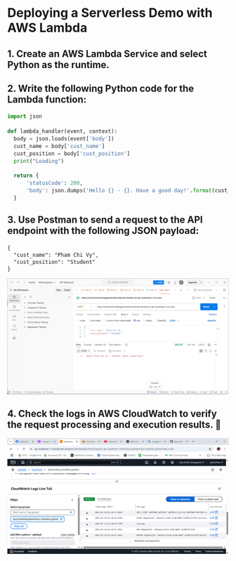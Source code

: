 # Deploying a Serverless Demo with AWS Lambda

## 1. Create an AWS Lambda Service and select Python as the runtime.

## 2. Write the following Python code for the Lambda function:

  ```python
 import json

def lambda_handler(event, context):
    body = json.loads(event['body'])
    cust_name = body['cust_name']
    cust_position = body['cust_position']
    print("Loading")
    
    return {
        'statusCode': 200,
        'body': json.dumps('Hello {} - {}. Have a good day!'.format(cust_name, cust_position))
    }
  ```

## 3. Use Postman to send a request to the API endpoint with the following JSON payload:

  ```
  {
    "cust_name": "Pham Chi Vy",
    "cust_position": "Student"
  }
  ```

![](assets/postman.png)

## 4. Check the logs in AWS CloudWatch to verify the request processing and execution results. 🚀

![](assets/log.png)

